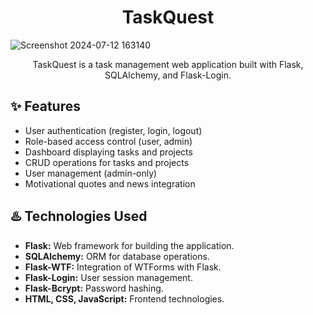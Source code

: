 
<div align="center">
<h1>TaskQuest </h1>
</div>

![Screenshot 2024-07-12 163140](https://github.com/user-attachments/assets/2d020eb9-e17c-47e1-84f4-b562465b9a39)

<div align="center">
<p>TaskQuest is a task management web application built with Flask, SQLAlchemy, and Flask-Login.</p>
</div>


## :sparkles: Features 

- User authentication (register, login, logout)
- Role-based access control (user, admin)
- Dashboard displaying tasks and projects
- CRUD operations for tasks and projects
- User management (admin-only)
- Motivational quotes and news integration


## :hotsprings: Technologies Used

- **Flask:** Web framework for building the application.
- **SQLAlchemy:** ORM for database operations.
- **Flask-WTF:** Integration of WTForms with Flask.
- **Flask-Login:** User session management.
- **Flask-Bcrypt:** Password hashing.
- **HTML, CSS, JavaScript:** Frontend technologies.
